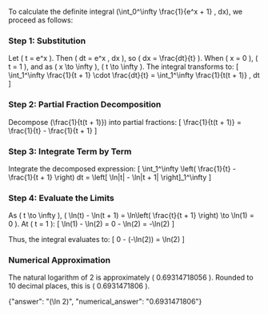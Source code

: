 

To calculate the definite integral \(\int_0^\infty \frac{1}{e^x + 1} \, dx\), we proceed as follows:

### Step 1: Substitution
Let \( t = e^x \). Then \( dt = e^x \, dx \), so \( dx = \frac{dt}{t} \). When \( x = 0 \), \( t = 1 \), and as \( x \to \infty \), \( t \to \infty \). The integral transforms to:
\[
\int_1^\infty \frac{1}{t + 1} \cdot \frac{dt}{t} = \int_1^\infty \frac{1}{t(t + 1)} \, dt
\]

### Step 2: Partial Fraction Decomposition
Decompose \(\frac{1}{t(t + 1)}\) into partial fractions:
\[
\frac{1}{t(t + 1)} = \frac{1}{t} - \frac{1}{t + 1}
\]

### Step 3: Integrate Term by Term
Integrate the decomposed expression:
\[
\int_1^\infty \left( \frac{1}{t} - \frac{1}{t + 1} \right) dt = \left[ \ln|t| - \ln|t + 1| \right]_1^\infty
\]

### Step 4: Evaluate the Limits
As \( t \to \infty \), \( \ln(t) - \ln(t + 1) = \ln\left( \frac{t}{t + 1} \right) \to \ln(1) = 0 \). At \( t = 1 \):
\[
\ln(1) - \ln(2) = 0 - \ln(2) = -\ln(2)
\]

Thus, the integral evaluates to:
\[
0 - (-\ln(2)) = \ln(2)
\]

### Numerical Approximation
The natural logarithm of 2 is approximately \( 0.69314718056 \). Rounded to 10 decimal places, this is \( 0.6931471806 \).

{"answer": "\(\ln 2\)", "numerical_answer": "0.6931471806"}